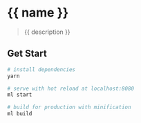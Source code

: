 {{ name }}
=================
> {{ description }}

Get Start
---------

```bash
# install dependencies
yarn

# serve with hot reload at localhost:8080
ml start

# build for production with minification
ml build
```
